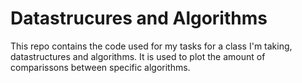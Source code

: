 # Datastrucures and Algorithms
This repo contains the code used for my tasks for a class I'm taking, datastructures and algorithms. It is used to plot the amount of comparissons between specific algorithms.